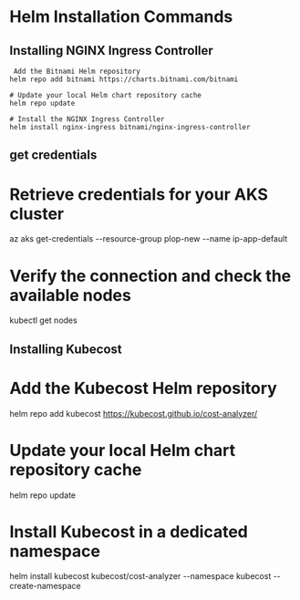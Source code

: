 # Helm Installation Commands

## Installing NGINX Ingress Controller
```
 Add the Bitnami Helm repository
helm repo add bitnami https://charts.bitnami.com/bitnami

# Update your local Helm chart repository cache
helm repo update

# Install the NGINX Ingress Controller
helm install nginx-ingress bitnami/nginx-ingress-controller
```

## get credentials
# Retrieve credentials for your AKS cluster
az aks get-credentials --resource-group plop-new --name ip-app-default

# Verify the connection and check the available nodes
kubectl get nodes

## Installing Kubecost
# Add the Kubecost Helm repository
helm repo add kubecost https://kubecost.github.io/cost-analyzer/

# Update your local Helm chart repository cache
helm repo update

# Install Kubecost in a dedicated namespace
helm install kubecost kubecost/cost-analyzer --namespace kubecost --create-namespace